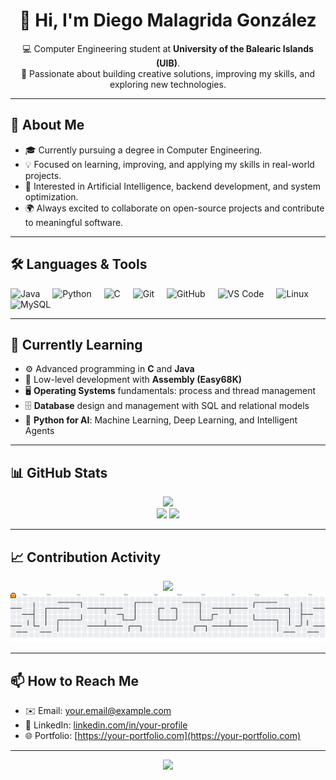 <h1 align="center">👋 Hi, I'm Diego Malagrida González</h1>

<p align="center">
  💻 Computer Engineering student at <strong>University of the Balearic Islands (UIB)</strong>.<br>
  🚀 Passionate about building creative solutions, improving my skills, and exploring new technologies.
</p>

---

## 🧠 About Me

- 🎓 Currently pursuing a degree in Computer Engineering.  
- 💡 Focused on learning, improving, and applying my skills in real-world projects.  
- 🤖 Interested in Artificial Intelligence, backend development, and system optimization.  
- 🌍 Always excited to collaborate on open-source projects and contribute to meaningful software.

---

## 🛠️ Languages & Tools

<div align="left">
  <img src="https://cdn.jsdelivr.net/gh/devicons/devicon/icons/java/java-original.svg" height="40" alt="Java" />
  <img width="12" />
  <img src="https://cdn.jsdelivr.net/gh/devicons/devicon/icons/python/python-original.svg" height="40" alt="Python" />
  <img width="12" />
  <img src="https://cdn.jsdelivr.net/gh/devicons/devicon/icons/c/c-original.svg" height="40" alt="C" />
  <img width="12" />
  <img src="https://cdn.jsdelivr.net/gh/devicons/devicon/icons/git/git-original.svg" height="40" alt="Git" />
  <img width="12" />
  <img src="https://cdn.jsdelivr.net/gh/devicons/devicon/icons/github/github-original.svg" height="40" alt="GitHub" />
  <img width="12" />
  <img src="https://cdn.jsdelivr.net/gh/devicons/devicon/icons/vscode/vscode-original.svg" height="40" alt="VS Code" />
  <img width="12" />
  <img src="https://cdn.jsdelivr.net/gh/devicons/devicon/icons/linux/linux-original.svg" height="40" alt="Linux" />
  <img width="12" />
  <img src="https://cdn.jsdelivr.net/gh/devicons/devicon/icons/mysql/mysql-original.svg" height="40" alt="MySQL" />
</div>

---

## 🌱 Currently Learning

- ⚙️ Advanced programming in **C** and **Java**  
- 🧵 Low-level development with **Assembly (Easy68K)**  
- 🖥️ **Operating Systems** fundamentals: process and thread management  
- 🗄️ **Database** design and management with SQL and relational models  
- 🧠 **Python for AI**: Machine Learning, Deep Learning, and Intelligent Agents  

---

## 📊 GitHub Stats

<div align="center">
  <img src="https://capsule-render.vercel.app/api?type=waving&height=100&section=header&text=%F0%9F%93%88%20GitHub%20Stats&fontSize=60&fontColor=FFFFFF&fontAlign=50&fontAlignY=80&theme=cobalt" />
</div>

<div align="center">
  <img src="https://github-readme-stats.vercel.app/api?username=diegoMalagrida&show_icons=true&include_all_commits=true&count_private=true&theme=dracula" height="150" />
  <img src="https://github-readme-stats.vercel.app/api/top-langs?username=diegoMalagrida&layout=compact&theme=tokyonight&langs_count=6" height="150" />
</div>

---

## 📈 Contribution Activity

<div align="center">
  <img src="https://github-readme-activity-graph.vercel.app/graph?username=diegoMalagrida&theme=react-dark&area=true&hide_border=false" height="300" />
</div>

<picture>
  <source media="(prefers-color-scheme: dark)" srcset="https://raw.githubusercontent.com/diegoMalagrida/diegoMalagrida/output/pacman-contribution-graph-dark.svg">
  <source media="(prefers-color-scheme: light)" srcset="https://raw.githubusercontent.com/diegoMalagrida/diegoMalagrida/output/pacman-contribution-graph.svg">
  <img alt="pacman contribution graph" src="https://raw.githubusercontent.com/diegoMalagrida/diegoMalagrida/output/pacman-contribution-graph.svg">
</picture>

---

## 📫 How to Reach Me

- ✉️ Email: [your.email@example.com](mailto:your.email@example.com)  
- 💼 LinkedIn: [linkedin.com/in/your-profile](https://linkedin.com/in/your-profile)  
- 🌐 Portfolio: [https://your-portfolio.com](https://your-portfolio.com)

---

<div align="center">
  <img src="https://visitor-badge.laobi.icu/badge?page_id=diegoMalagrida.diegoMalagrida&left_text=Profile%20Views" />
</div>
